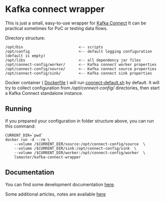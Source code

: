 Kafka connect wrapper
=====================

This is just a small, easy-to-use wrapper for 
[Kafka Connect](https://docs.confluent.io/platform/current/connect/index.html "Confluent's Homepage")
It can be practical sometimes for PoC or testing data flows.

Directory structure:
```
/opt/bin                         <-- scripts
/opt/config                      <-- default logging configuration (default is empty)
/opt/libs                        <-- all dependency jar files
/opt/connect-config/worker/      <-- Kafka connect worker properties
/opt/connect-config/source/      <-- Kafka connect source properties
/opt/connect-config/sink/        <-- Kafka connect sink properties
```

Docker container ( [Dockerfile](Dockerfile) ) will run [connect-default.sh](bin/connect-default.sh) by default. 
It will try to collect configuration from _/opt/connect-config/_ directories, then start 
a Kafka Connect standalone instance. 

Running
-------
If you prepared your configuration in folder structure above, you can run this command:

```shell
CURRENT_DIR=`pwd`
docker run -d --rm \
    --volume /$CURRENT_DIR/source:/opt/connect-config/source  \
    --volume /$CURRENT_DIR/sink:/opt/connect-config/sink  \
    --volume /$CURRENT_DIR/worker:/opt/connect-config/worker  \
    lsmaster/kafka-connect-wrapper
```

Documentation
-------------
You can find some development documentation [here](docs/dev_instructions.md).

Some additional articles, notes are available [here](docs/descr_en.md)